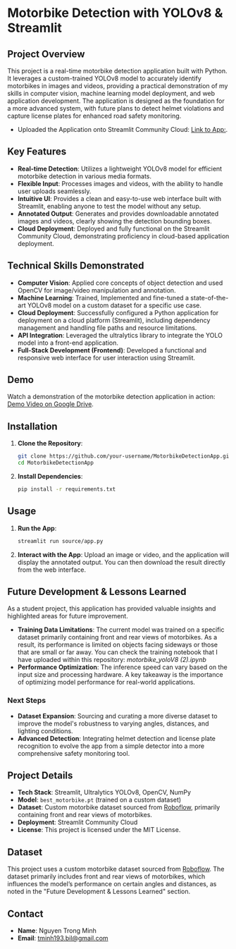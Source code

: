 # Motorbike Detection with YOLOv8 & Streamlit

## Project Overview
This project is a real-time motorbike detection application built with Python. It leverages a custom-trained YOLOv8 model to accurately identify motorbikes in images and videos, providing a practical demonstration of my skills in computer vision, machine learning model deployment, and web application development. The application is designed as the foundation for a more advanced system, with future plans to detect helmet violations and capture license plates for enhanced road safety monitoring.
- Uploaded the Application onto Streamlit Community Cloud: [Link to App:](https://prototype-motorbike-detection-ebisu.streamlit.app/).

## Key Features
- **Real-time Detection**: Utilizes a lightweight YOLOv8 model for efficient motorbike detection in various media formats.
- **Flexible Input**: Processes images and videos, with the ability to handle user uploads seamlessly.
- **Intuitive UI**: Provides a clean and easy-to-use web interface built with Streamlit, enabling anyone to test the model without any setup.
- **Annotated Output**: Generates and provides downloadable annotated images and videos, clearly showing the detection bounding boxes.
- **Cloud Deployment**: Deployed and fully functional on the Streamlit Community Cloud, demonstrating proficiency in cloud-based application deployment.

## Technical Skills Demonstrated
- **Computer Vision**: Applied core concepts of object detection and used OpenCV for image/video manipulation and annotation.
- **Machine Learning**: Trained, Implemented and fine-tuned a state-of-the-art YOLOv8 model on a custom dataset for a specific use case.
- **Cloud Deployment**: Successfully configured a Python application for deployment on a cloud platform (Streamlit), including dependency management and handling file paths and resource limitations.
- **API Integration**: Leveraged the ultralytics library to integrate the YOLO model into a front-end application.
- **Full-Stack Development (Frontend)**: Developed a functional and responsive web interface for user interaction using Streamlit.

## Demo
Watch a demonstration of the motorbike detection application in action: [Demo Video on Google Drive](https://drive.google.com/drive/folders/13ou4Q37mBWYUZIQ8-4mXkDzWe_aYLEO0?usp=sharing).

## Installation
1. **Clone the Repository**:
   ```bash
   git clone https://github.com/your-username/MotorbikeDetectionApp.git
   cd MotorbikeDetectionApp
   ```
2. **Install Dependencies**:
   ```bash
   pip install -r requirements.txt
   ```

## Usage
1. **Run the App**:
   ```bash
   streamlit run source/app.py
   ```
2. **Interact with the App**: Upload an image or video, and the application will display the annotated output. You can then download the result directly from the web interface.

## Future Development & Lessons Learned
As a student project, this application has provided valuable insights and highlighted areas for future improvement.

- **Training Data Limitations**: The current model was trained on a specific dataset primarily containing front and rear views of motorbikes. As a result, its performance is limited on objects facing sideways or those that are small or far away. You can check the training notebook that I have uploaded within this repository: *motorbike_yoloV8 (2).ipynb*
- **Performance Optimization**: The inference speed can vary based on the input size and processing hardware. A key takeaway is the importance of optimizing model performance for real-world applications.

### Next Steps
- **Dataset Expansion**: Sourcing and curating a more diverse dataset to improve the model's robustness to varying angles, distances, and lighting conditions.
- **Advanced Detection**: Integrating helmet detection and license plate recognition to evolve the app from a simple detector into a more comprehensive safety monitoring tool.

## Project Details
- **Tech Stack**: Streamlit, Ultralytics YOLOv8, OpenCV, NumPy
- **Model**: `best_motorbike.pt` (trained on a custom dataset)
- **Dataset**: Custom motorbike dataset sourced from [Roboflow](https://app.roboflow.com/minh-t81tk/helmet-detection-hxqdb/models), primarily containing front and rear views of motorbikes.
- **Deployment**: Streamlit Community Cloud
- **License**: This project is licensed under the MIT License.

## Dataset
This project uses a custom motorbike dataset sourced from [Roboflow](https://app.roboflow.com/minh-t81tk/helmet-detection-hxqdb/models). The dataset primarily includes front and rear views of motorbikes, which influences the model’s performance on certain angles and distances, as noted in the "Future Development & Lessons Learned" section.

## Contact
- **Name**: Nguyen Trong Minh
- **Email**: tminh193.bil@gmail.com
